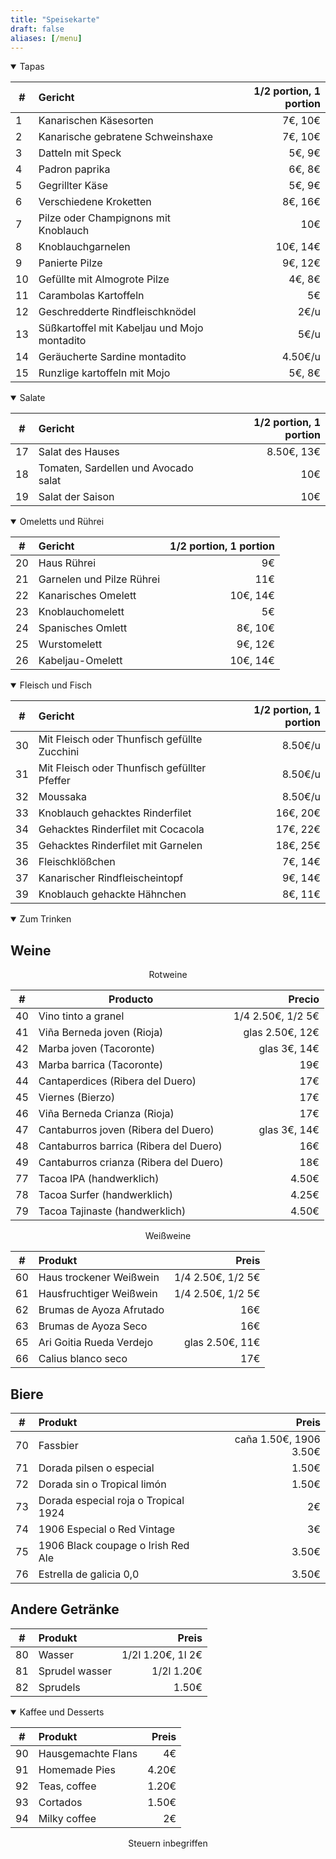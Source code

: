 ```yaml
---
title: "Speisekarte"
draft: false
aliases: [/menu]
---
```


<details open>
<summary>Tapas</summary>

| # | Gericht | 1/2 portion, 1 portion |
|---|:---|---:|
| 1 | Kanarischen Käsesorten | 7€, 10€|
| 2 | Kanarische gebratene Schweinshaxe | 7€, 10€|
| 3 | Datteln mit Speck | 5€, 9€|
| 4 | Padron paprika | 6€, 8€|
| 5 | Gegrillter Käse | 5€, 9€|
| 6 | Verschiedene Kroketten | 8€, 16€|
| 7 | Pilze oder Champignons mit Knoblauch | 10€|
| 8 | Knoblauchgarnelen | 10€, 14€|
| 9 | Panierte Pilze | 9€, 12€|
| 10 | Gefüllte mit Almogrote Pilze | 4€, 8€|
| 11 | Carambolas Kartoffeln| 5€|
| 12 | Geschredderte Rindfleischknödel | 2€/u|
| 13 | Süßkartoffel mit Kabeljau und Mojo montadito | 5€/u|
| 14 | Geräucherte Sardine montadito | 4.50€/u|
| 15 | Runzlige kartoffeln mit Mojo | 5€, 8€|


</details>

<details open>
<summary>Salate</summary>

| # | Gericht | 1/2 portion, 1 portion |
|---|:---|---:|
| 17 | Salat des Hauses | 8.50€, 13€|
| 18 | Tomaten, Sardellen und Avocado salat | 10€|
| 19 | Salat der Saison | 10€|


</details>

<details open>
<summary>Omeletts und Rührei</summary>

| # | Gericht | 1/2 portion, 1 portion |
|---|:---|---:|
| 20 | Haus Rührei | 9€|
| 21 | Garnelen und Pilze Rührei | 11€|
| 22 | Kanarisches Omelett | 10€, 14€|
| 23 | Knoblauchomelett | 5€|
| 24 | Spanisches Omlett | 8€, 10€|
| 25 | Wurstomelett| 9€, 12€|
| 26 | Kabeljau-Omelett| 10€, 14€|

</details>

<details open>
<summary>Fleisch und Fisch</summary>

| # | Gericht | 1/2 portion, 1 portion |
|---|:---|---:|
| 30 | Mit Fleisch oder Thunfisch gefüllte Zucchini |  8.50€/u|
| 31 | Mit Fleisch oder Thunfisch gefüllter Pfeffer |  8.50€/u|
| 32 | Moussaka |  8.50€/u|
| 33 | Knoblauch gehacktes Rinderfilet | 16€, 20€|
| 34 | Gehacktes Rinderfilet mit Cocacola | 17€, 22€|
| 35 | Gehacktes Rinderfilet mit Garnelen | 18€, 25€|
| 36 | Fleischklößchen | 7€, 14€|
| 37 | Kanarischer Rindfleischeintopf | 9€, 14€|
| 39 | Knoblauch gehackte Hähnchen | 8€, 11€|

</details>

<details open>
<summary>Zum Trinken</summary>

## Weine

<center>Rotweine</center>

| # | Producto | Precio |
| --- | ---|---:|
| 40 | Vino tinto a granel  | 1/4 2.50€, 1/2 5€|
| 41 | Viña Berneda joven  (Rioja) | glas 2.50€, 12€|
| 42 | Marba joven (Tacoronte)  | glas 3€, 14€|
| 43 | Marba barrica  (Tacoronte) | 19€|
| 44 | Cantaperdices (Ribera del Duero)  | 17€|
| 45 | Viernes (Bierzo)  | 17€|
| 46 | Viña Berneda Crianza (Rioja)  | 17€|
| 47 | Cantaburros joven (Ribera del Duero)  | glas 3€, 14€|
| 48 | Cantaburros barrica (Ribera del Duero)  | 16€|
| 49 | Cantaburros crianza (Ribera del Duero) | 18€|
| 77 | Tacoa IPA (handwerklich) | 4.50€|
| 78 | Tacoa Surfer (handwerklich) | 4.25€|
| 79 | Tacoa Tajinaste (handwerklich) | 4.50€|

<center>Weißweine</center>

| # | Produkt | Preis |
|---|:---|---:|
| 60 | Haus trockener Weißwein  | 1/4 2.50€, 1/2 5€|
| 61 | Hausfruchtiger Weißwein | 1/4 2.50€, 1/2 5€|
| 62 | Brumas de Ayoza Afrutado | 16€|
| 63 | Brumas de Ayoza Seco | 16€|
| 65 | Ari Goitia Rueda Verdejo | glas 2.50€, 11€|
| 66 | Calius blanco seco| 17€|

## Biere

| # | Produkt | Preis |
|---|:---|---:|
| 70 | Fassbier |  caña 1.50€, 1906 3.50€|
| 71 | Dorada pilsen o especial  | 1.50€|
| 72 | Dorada sin o Tropical limón | 1.50€|
| 73 | Dorada especial roja o Tropical 1924 | 2€|
| 74 | 1906 Especial o Red Vintage | 3€|
| 75 | 1906 Black coupage o Irish Red Ale | 3.50€|
| 76 | Estrella de galicia 0,0 | 3.50€|

## Andere Getränke

| # | Produkt | Preis |
|---|:---|---:|
| 80 | Wasser |  1/2l 1.20€, 1l 2€|
| 81 | Sprudel wasser|  1/2l 1.20€|
| 82 | Sprudels |  1.50€|

</details>

<details open>
<summary>Kaffee und Desserts</summary>

| # | Produkt | Preis |
|---|:---|---:|
| 90 | Hausgemachte Flans |  4€|
| 91 | Homemade Pies |  4.20€|
| 92 | Teas, coffee|  1.20€|
| 93 | Cortados |  1.50€|
| 94 | Milky coffee |  2€|

</details>

<p style="text-align:center;">Steuern inbegriffen</p>
